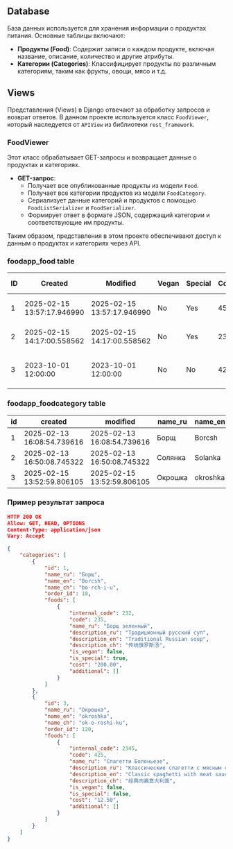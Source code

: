 ## Database
База данных используется для хранения информации о продуктах питания. Основные таблицы включают:
- **Продукты (Food)**: Содержит записи о каждом продукте, включая название, описание, количество и другие атрибуты.
- **Категории (Categories)**: Классифицирует продукты по различным категориям, таким как фрукты, овощи, мясо и т.д.

## Views
Представления (Views) в Django отвечают за обработку запросов и возврат ответов. В данном проекте используется класс `FoodViewer`, который наследуется от `APIView` из библиотеки `rest_framework`. 

### FoodViewer
Этот класс обрабатывает GET-запросы и возвращает данные о продуктах и категориях. 

- **GET-запрос**: 
    - Получает все опубликованные продукты из модели `Food`.
    - Получает все категории продуктов из модели `FoodCategory`.
    - Сериализует данные категорий и продуктов с помощью `FoodListSerializer` и `FoodSerializer`.
    - Формирует ответ в формате JSON, содержащий категории и соответствующие им продукты.

Таким образом, представления в этом проекте обеспечивают доступ к данным о продуктах и категориях через API.

### foodapp_food table
| ID | Created                | Modified               | Vegan | Special | Code | Internal Code | Name (RU)           | Description (RU)                    | Description (EN)                | Description (CH) | Cost | Published | Category ID |
|----|------------------------|------------------------|-------|---------|------|---------------|---------------------|-------------------------------------|-------------------------------|------------------|------|-----------|-------------|
| 1  | 2025-02-15 13:57:17.946990 | 2025-02-15 13:57:17.946990 | No    | Yes     | 456  | 123           | Борщ классический   | Традиционный русский суп            | Traditional Russian soup      | 传统俄罗斯汤     | 200  | No        | 1           |
| 2  | 2025-02-15 14:17:00.558562 | 2025-02-15 14:17:00.558562 | No    | Yes     | 235  | 232           | Борщ зеленный       | Традиционный русский суп            | Traditional Russian soup      | 传统俄罗斯汤     | 200  | Yes       | 1           |
| 3  | 2023-10-01 12:00:00       | 2023-10-01 12:00:00       | No    | No      | 425  | 2345          | Спагетти Болоньезе  | Классические спагетти с мясным соусом | Classic spaghetti with meat sauce | 经典肉酱意大利面 | 12.5 | Yes       | 3           |


### foodapp_foodcategory table
| id | created                | modified               | name_ru | name_en | name_ch       | order_id |
|----|------------------------|------------------------|---------|---------|---------------|----------|
| 1  | 2025-02-13 16:08:54.739616 | 2025-02-13 16:08:54.739616 | Борщ    | Borcsh  | bo-rch-i-u    | 10       |
| 2  | 2025-02-13 16:50:08.745322 | 2025-02-13 16:50:08.745322 | Солянка | Solanka | Sol-an-ka-su  | 10       |
| 3  | 2025-02-15 13:52:59.806105 | 2025-02-15 13:52:59.806105 | Окрошка | okroshka| ok-o-roshi-ku | 120      |

### Пример результат запроса

```json
HTTP 200 OK
Allow: GET, HEAD, OPTIONS
Content-Type: application/json
Vary: Accept

{
    "categories": [
        {
            "id": 1,
            "name_ru": "Борщ",
            "name_en": "Borcsh",
            "name_ch": "bo-rch-i-u",
            "order_id": 10,
            "foods": [
                {
                    "internal_code": 232,
                    "code": 235,
                    "name_ru": "Борщ зеленный",
                    "description_ru": "Традиционный русский суп",
                    "description_en": "Traditional Russian soup",
                    "description_ch": "传统俄罗斯汤",
                    "is_vegan": false,
                    "is_special": true,
                    "cost": "200.00",
                    "additional": []
                }
            ]
        },
        {
            "id": 3,
            "name_ru": "Окрошка",
            "name_en": "okroshka",
            "name_ch": "ok-o-roshi-ku",
            "order_id": 120,
            "foods": [
                {
                    "internal_code": 2345,
                    "code": 425,
                    "name_ru": "Спагетти Болоньезе",
                    "description_ru": "Классические спагетти с мясным соусом",
                    "description_en": "Classic spaghetti with meat sauce",
                    "description_ch": "经典肉酱意大利面",
                    "is_vegan": false,
                    "is_special": false,
                    "cost": "12.50",
                    "additional": []
                }
            ]
        }
    ]
}
```
